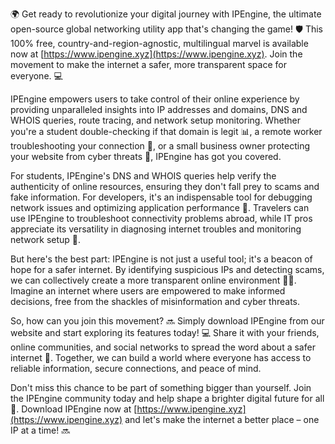 🌍 Get ready to revolutionize your digital journey with IPEngine, the ultimate open-source global networking utility app that's changing the game! 🛡️ This 100% free, country-and-region-agnostic, multilingual marvel is available now at [https://www.ipengine.xyz](https://www.ipengine.xyz). Join the movement to make the internet a safer, more transparent space for everyone. 💻

IPEngine empowers users to take control of their online experience by providing unparalleled insights into IP addresses and domains, DNS and WHOIS queries, route tracing, and network setup monitoring. Whether you're a student double-checking if that domain is legit 📊, a remote worker troubleshooting your connection 🔧, or a small business owner protecting your website from cyber threats 💸, IPEngine has got you covered.

For students, IPEngine's DNS and WHOIS queries help verify the authenticity of online resources, ensuring they don't fall prey to scams and fake information. For developers, it's an indispensable tool for debugging network issues and optimizing application performance 🚀. Travelers can use IPEngine to troubleshoot connectivity problems abroad, while IT pros appreciate its versatility in diagnosing internet troubles and monitoring network setup 🔧.

But here's the best part: IPEngine is not just a useful tool; it's a beacon of hope for a safer internet. By identifying suspicious IPs and detecting scams, we can collectively create a more transparent online environment 🕵️‍♀️. Imagine an internet where users are empowered to make informed decisions, free from the shackles of misinformation and cyber threats.

So, how can you join this movement? 🔜 Simply download IPEngine from our website and start exploring its features today! 💻 Share it with your friends, online communities, and social networks to spread the word about a safer internet 📱. Together, we can build a world where everyone has access to reliable information, secure connections, and peace of mind.

Don't miss this chance to be part of something bigger than yourself. Join the IPEngine community today and help shape a brighter digital future for all 🌟. Download IPEngine now at [https://www.ipengine.xyz](https://www.ipengine.xyz) and let's make the internet a better place – one IP at a time! 🔜